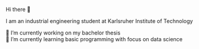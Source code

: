 Hi there 👋

I am an industrial engineering student at Karlsruher Institute of Technology

🔭 I’m currently working on my bachelor thesis \
🌱 I’m currently learning basic programming with focus on data science
